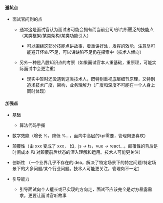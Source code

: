 #### 避坑点

- 面试官问到的点
    - 通常这是面试官认为面试者可能会拥有而当前公司/部门所匮乏的技能点（某类框架/某类架构/某类功能引入）
        - 可以围绕这部分技能点讲故事，着重讲好处，发挥的效能，注意尽可能避开坏处/不足，可以讲缺陷不足仍在探索中（技术人倾向）
        
    - 另外一种是八股知识点的考察（如果面试官本人重基础，重原理，可能实际面试中会更注重）
        - 现实中暂时还没遇到这类技术人，既特别重视底层细节原理，又特别追求技术广度，架构，业务理解力（广度和深度不可能在一个人身上同时体现）


#### 加强点

- 基础
    - 算法代码手撕

- 数字效能（增长 %，降低 %...，面向中高层的kpi需要，管理岗更喜欢）

- 颠覆性（由 xxx 变成了 xxx， 如，js -> ts，vue -> react...，颠覆性的背后是时间成本 和 对颠覆前后状态的深入理解和运用。技术人可能更关注）

- 创新性 （一个业界几乎不存在的idea，解决了特定场景下的特定问题/特定场景下的大多问题/某个行业问题。技术人可能更关注，管理岗不一定）

- 引导能力
    - 引导面试向个人擅长或已实现的方向走，面试不应该完全是对方暴露需求，更要让面试官听故事